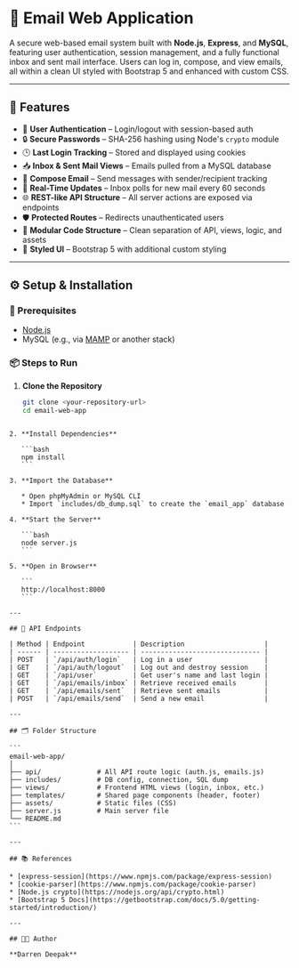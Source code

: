 # 📧 Email Web Application

A secure web-based email system built with **Node.js**, **Express**, and **MySQL**, featuring user authentication, session management, and a fully functional inbox and sent mail interface. Users can log in, compose, and view emails, all within a clean UI styled with Bootstrap 5 and enhanced with custom CSS.

---

## 🚀 Features

- 🔐 **User Authentication** – Login/logout with session-based auth
- 🔒 **Secure Passwords** – SHA-256 hashing using Node's `crypto` module
- 🕒 **Last Login Tracking** – Stored and displayed using cookies
- 📥 **Inbox & Sent Mail Views** – Emails pulled from a MySQL database
- 📝 **Compose Email** – Send messages with sender/recipient tracking
- 🔄 **Real-Time Updates** – Inbox polls for new mail every 60 seconds
- 🌐 **REST-like API Structure** – All server actions are exposed via endpoints
- 🛡️ **Protected Routes** – Redirects unauthenticated users
- 🧩 **Modular Code Structure** – Clean separation of API, views, logic, and assets
- 🎨 **Styled UI** – Bootstrap 5 with additional custom styling

---

## ⚙️ Setup & Installation

### 🔧 Prerequisites

- [Node.js](https://nodejs.org/)
- MySQL (e.g., via [MAMP](https://www.mamp.info/) or another stack)

### 📦 Steps to Run

1. **Clone the Repository**
   ```bash
   git clone <your-repository-url>
   cd email-web-app
````

2. **Install Dependencies**

   ```bash
   npm install
   ```

3. **Import the Database**

   * Open phpMyAdmin or MySQL CLI
   * Import `includes/db_dump.sql` to create the `email_app` database

4. **Start the Server**

   ```bash
   node server.js
   ```

5. **Open in Browser**

   ```
   http://localhost:8000
   ```

---

## 📡 API Endpoints

| Method | Endpoint            | Description                    |
| ------ | ------------------- | ------------------------------ |
| POST   | `/api/auth/login`   | Log in a user                  |
| GET    | `/api/auth/logout`  | Log out and destroy session    |
| GET    | `/api/user`         | Get user's name and last login |
| GET    | `/api/emails/inbox` | Retrieve received emails       |
| GET    | `/api/emails/sent`  | Retrieve sent emails           |
| POST   | `/api/emails/send`  | Send a new email               |

---

## 🗂 Folder Structure

```
email-web-app/
│
├── api/              # All API route logic (auth.js, emails.js)
├── includes/         # DB config, connection, SQL dump
├── views/            # Frontend HTML views (login, inbox, etc.)
├── templates/        # Shared page components (header, footer)
├── assets/           # Static files (CSS)
├── server.js         # Main server file
└── README.md
```

---

## 📚 References

* [express-session](https://www.npmjs.com/package/express-session)
* [cookie-parser](https://www.npmjs.com/package/cookie-parser)
* [Node.js crypto](https://nodejs.org/api/crypto.html)
* [Bootstrap 5 Docs](https://getbootstrap.com/docs/5.0/getting-started/introduction/)

---

## 👨‍💻 Author

**Darren Deepak**
